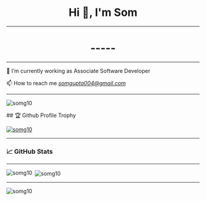 <h1 align="center">Hi 👋, I'm Som </h1>
<hr>
<h1 align="center"> ----- </h1>
<hr>
 🌱 I’m currently working as Associate Software Developer


 📫 How to reach me *somgupta004@gmail.com*


<hr>
<p align="left"> <img src="https://komarev.com/ghpvc/?username=somg10&label=Profile%20views&color=0e75b6&style=flat" alt="somg10" /> </p>
## 🏆 Github Profile Trophy
<p align="left"> <a href="https://github.com/ryo-ma/github-profile-trophy"><img src="https://github-profile-trophy.vercel.app/?username=somg10" alt="somg10" /></a> </p>


<hr>








<h3 align="left">📈 GitHub Stats</h3>

<hr>



<p>
  <img align="left" src="https://github-readme-stats.vercel.app/api/top-langs?username=somg10&show_icons=true&theme=dark&locale=en&layout=compact" alt="somg10" />
</p>



<p>&nbsp;<img align="center" src="https://github-readme-stats.vercel.app/api?username=somg10&show_icons=true&theme=dark&locale=en" alt="somg10" /></p>
<hr>
<p>
  <img align="center" src="https://github-readme-streak-stats.herokuapp.com/?user=somg10&theme=highcontrast" alt="somg10" />
</p>
